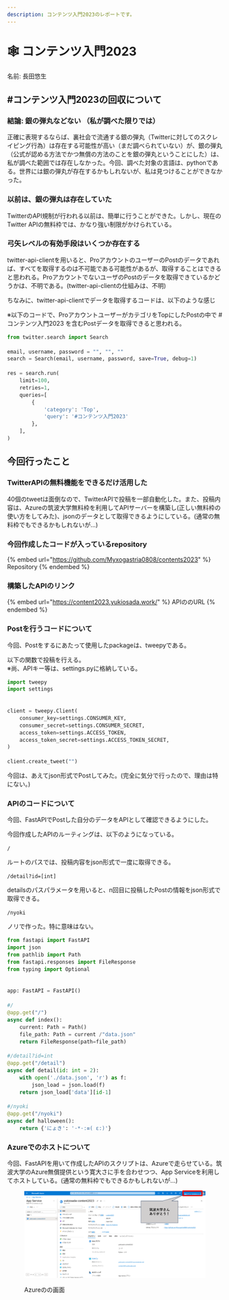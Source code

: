 ```yaml
---
description: コンテンツ入門2023のレポートです。
---
```


# 🕸 コンテンツ入門2023

名前: 長田悠生

## #コンテンツ入門2023の回収について

### 結論: 銀の弾丸などない （私が調べた限りでは）

正確に表現するならば、裏社会で流通する銀の弾丸（Twitterに対してのスクレイピング行為）は存在する可能性が高い（まだ調べられていない）が、銀の弾丸（公式が認める方法でかつ無償の方法のことを銀の弾丸ということにした）は、私が調べた範囲では存在しなかった。今回、調べた対象の言語は、pythonである。世界には銀の弾丸が存在するかもしれないが、私は見つけることができなかった。

### 以前は、銀の弾丸は存在していた

TwitterのAPI規制が行われる以前は、簡単に行うことができた。しかし、現在のTwitter APIの無料枠では、かなり強い制限がかけられている。

### 弓矢レベルの有効手段はいくつか存在する

twitter-api-clientを用いると、ProアカウントのユーザーのPostのデータであれば、すべてを取得するのは不可能である可能性があるが、取得することはできると思われる。ProアカウントでないユーザのPostのデータを取得できているかどうかは、不明である。(twitter-api-clientの仕組みは、不明)

ちなみに、twitter-api-clientでデータを取得するコードは、以下のような感じ

※以下のコードで、ProアカウントユーザーがカテゴリをTopにしたPostの中で #コンテンツ入門2023 を含むPostデータを取得できると思われる。

```python
from twitter.search import Search

email, username, password = "", "", ""
search = Search(email, username, password, save=True, debug=1)

res = search.run(
    limit=100,
    retries=1,
    queries=[
        {
            'category': 'Top',
            'query': '#コンテンツ入門2023'
        },
    ],
)

```

## 今回行ったこと

### TwitterAPIの無料機能をできるだけ活用した

40個のtweetは面倒なので、TwitterAPIで投稿を一部自動化した。また、投稿内容は、Azureの筑波大学無料枠を利用してAPIサーバーを構築し(正しい無料枠の使い方をしてみた)、jsonのデータとして取得できるようにしている。(通常の無料枠でもできるかもしれないが...)

### 今回作成したコードが入っているrepository

{% embed url="https://github.com/Myxogastria0808/contents2023" %}
Repository
{% endembed %}

### 構築したAPIのリンク

{% embed url="https://content2023.yukiosada.work/" %}
APIののURL
{% endembed %}

### Postを行うコードについて

今回、Postをするにあたって使用したpackageは、tweepyである。

以下の関数で投稿を行える。\
※尚、APIキー等は、settings.pyに格納している。

```python
import tweepy
import settings


client = tweepy.Client(
    consumer_key=settings.CONSUMER_KEY,
    consumer_secret=settings.CONSUMER_SECRET,
    access_token=settings.ACCESS_TOKEN,
    access_token_secret=settings.ACCESS_TOKEN_SECRET,
)

client.create_tweet("")
```

今回は、あえてjson形式でPostしてみた。(完全に気分で行ったので、理由は特にない。)

### APIのコードについて

今回、FastAPIでPostした自分のデータをAPIとして確認できるようにした。

今回作成したAPIのルーティングは、以下のようになっている。

`/`&#x20;

ルートのパスでは、投稿内容をjson形式で一度に取得できる。

`/detail?id=[int]`

detailsのパスパラメータを用いると、n回目に投稿したPostの情報をjson形式で取得できる。

`/nyoki`

ノリで作った。特に意味はない。

```python
from fastapi import FastAPI
import json
from pathlib import Path
from fastapi.responses import FileResponse
from typing import Optional


app: FastAPI = FastAPI()

#/
@app.get("/")
async def index():
    current: Path = Path()
    file_path: Path = current /"data.json"
    return FileResponse(path=file_path)

#/detail?id=int
@app.get("/detail")
async def detail(id: int = 2):
    with open('./data.json', 'r') as f:
        json_load = json.load(f)
    return json_load['data'][id-1]

#/nyoki
@app.get("/nyoki")
async def halloween():
    return {'にょき': '·*·:≡( ε:)'}
```

### Azureでのホストについて

今回、FastAPIを用いて作成したAPIのスクリプトは、Azureで走らせている。筑波大学のAzure無償提供という寛大さに手を合わせつつ、App Serviceを利用してホストしている。(通常の無料枠でもできるかもしれないが...)

<figure><img src=".gitbook/assets/画像1.png" alt=""><figcaption><p>Azureのの画面</p></figcaption></figure>
